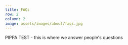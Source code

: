 ```yaml
---
title: FAQs
row: 2
column: 2
image: assets/images/about/faqs.jpg
---
```

PIPPA TEST - this is where we answer people's questions
